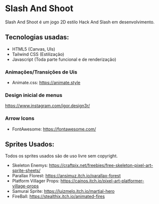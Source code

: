 # Slash And Shoot

Slash And Shoot é um jogo 2D estilo Hack And Slash em desenvolvimento.

## Tecnologias usadas:

- HTML5 (Canvas, UIs)
- Tailwind CSS (Estilização)
- Javascript (Toda parte funcional e de renderização)

### Animações/Transições de Uis
  - Animate.css: https://animate.style

### Design inicial de menus
  https://www.instagram.com/igor.design3r/

### Arrow Icons
  - FontAwesome: https://fontawesome.com/ 

## Sprites Usados:
 Todos os sprites usados são de uso livre sem copyright.

  - Skeleton Enemys: https://craftpix.net/freebies/free-skeleton-pixel-art-sprite-sheets/
  - Parallax Florest: https://ansimuz.itch.io/parallax-forest
  - Platform Villager Props: https://cainos.itch.io/pixel-art-platformer-village-props
  - Samurai Sprite: https://luizmelo.itch.io/martial-hero
  - FireBall: https://stealthix.itch.io/animated-fires
